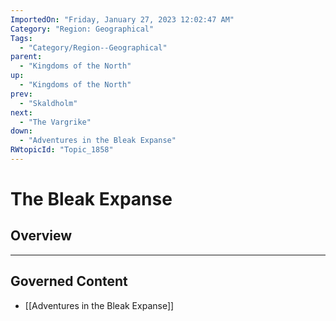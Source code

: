 ```yaml
---
ImportedOn: "Friday, January 27, 2023 12:02:47 AM"
Category: "Region: Geographical"
Tags:
  - "Category/Region--Geographical"
parent:
  - "Kingdoms of the North"
up:
  - "Kingdoms of the North"
prev:
  - "Skaldholm"
next:
  - "The Vargrike"
down:
  - "Adventures in the Bleak Expanse"
RWtopicId: "Topic_1858"
---
```

# The Bleak Expanse
## Overview
---
## Governed Content
- [[Adventures in the Bleak Expanse]]

